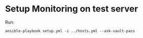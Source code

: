 # Setup Monitoring on test server

Run:

```
ansible-playbook setup.yml -i ../hosts.yml --ask-vault-pass
```
